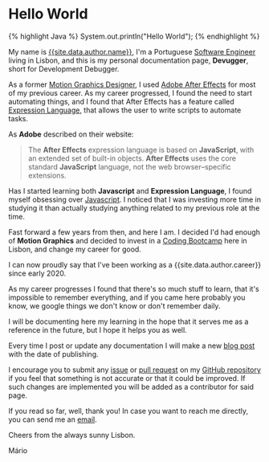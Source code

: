 # Hello World 
{% highlight Java %}
System.out.println("Hello World");
{% endhighlight %}

My name is [{{site.data.author.name}}]({{site.data.author.linkedin}}), I'm a Portuguese [Software Engineer]({{site.data.author.github}}) living in Lisbon, and this is my personal documentation page, **Devugger**, short for Development Debugger.

As a former [Motion Graphics Designer]({{site.data.author.vimeo}}), I used [Adobe After Effects][adobe-after-effects] for most of my previous career. As my career progressed, I found the need to start automating things, and I found that After Effects has a feature called  [Expression Language][expression-language], that allows the user to write scripts to automate tasks.

As **Adobe** described on their website:

> The **After Effects** expression language is based on **JavaScript**, with an extended set of built-in objects. **After Effects** uses the core standard **JavaScript** language, not the web browser–specific extensions.

Has I started learning both **Javascript** and **Expression Language**, I found myself obsessing over [Javascript][mdn-javascript]. I noticed that I was investing more time in studying it than actually studying anything related to my previous role at the time.

Fast forward a few years from then, and here I am. I decided I'd had enough of **Motion Graphics** and decided to invest in a [Coding Bootcamp](https://www.academiadecodigo.org/) here in Lisbon, and change my career for good.

I can now proudly say that I've been working as a {{site.data.author.career}} since early 2020.

As my career progresses I found that there's so much stuff to learn, that it's impossible to remember everything, and if you came here probably you know, we google things we don't know or don't remember daily.

I will be documenting here my learning in the hope that it serves me as a reference in the future, but I hope it helps you as well.

Every time I post or update any documentation I will make a new [blog post][blog] with the date of publishing.

I encourage you to submit any [issue][github-issue] or [pull request][github-pull-request] on my [GitHub repository][github-repository] if you feel that something is not accurate or that it could be improved. If such changes are implemented you will be added as a contributor for said page.

If you read so far, well, thank you! In case you want to reach me directly, you can send me an [email](mailto:{{site.data.author.email}}).

Cheers from the always sunny Lisbon.

Mário

[adobe-after-effects]: https://www.adobe.com/products/aftereffects.html
[expression-language]: https://helpx.adobe.com/after-effects/using/expression-language.html
[mdn-javascript]: https://developer.mozilla.org/en-US/docs/Web/JavaScript
[blog]: {{site.url}}/blog
[github-repository]: https://github.com/mariodmpereira/mariodmpereira.github.io
[github-issue]: https://github.com/mariodmpereira/mariodmpereira.github.io/issues
[github-pull-request]: https://github.com/mariodmpereira/mariodmpereira.github.io/pulls